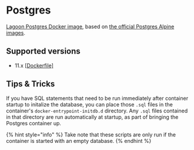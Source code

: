 # Postgres

[Lagoon Postgres Docker image](https://github.com/amazeeio/lagoon/blob/master/images/postgres/Dockerfile), based on [the official Postgres Alpine images](https://hub.docker.com/_/postgres).

## Supported versions

* 11.x [\[Dockerfile\]](https://github.com/amazeeio/lagoon/blob/master/images/postgres/Dockerfile)

## Tips & Tricks

If you have SQL statements that need to be run immediately after container startup to initalize the database, you can place those `.sql` files in the container's `docker-entrypoint-initdb.d` directory. Any `.sql` files contained in that directory are run automatically at startup, as part of bringing the Postgres container up.

{% hint style="info" %}
Take note that these scripts are only run if the container is started with an empty database.
{% endhint %}

